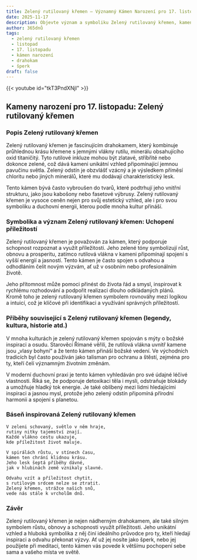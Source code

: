 ```yaml
---
title: Zelený rutilovaný křemen – Významný Kámen Narození pro 17. listopadu
date: 2025-11-17
description: Objevte význam a symboliku Zelený rutilovaný křemen, kamene narození pro 17. listopadu, který symbolizuje Uchopení příležitostí. Přečtěte si legendy a inspirující příběhy.
author: 365dnů
tags:
  - zelený rutilovaný křemen
  - listopad
  - 17. listopadu
  - kámen narození
  - drahokam
  - šperk
draft: false
---
```


{{< youtube id="tkT3PndXNjI" >}}

## Kameny narození pro 17. listopadu: Zelený rutilovaný křemen

### Popis Zelený rutilovaný křemen

Zelený rutilovaný křemen je fascinujícím drahokamem, který kombinuje průhlednou krásu křemene s jemnými vlákny rutilu, minerálu obsahujícího oxid titaničitý. Tyto rutilové inkluze mohou být zlatavé, stříbřité nebo dokonce zelené, což dává kameni unikátní vzhled připomínající jemnou pavučinu světla. Zelený odstín je obzvlášť vzácný a je výsledkem příměsí chloritu nebo jiných minerálů, které mu dodávají charakteristický lesk.

Tento kámen bývá často vybroušen do tvarů, které podtrhují jeho vnitřní strukturu, jako jsou kabošony nebo fasetové výbrusy. Zelený rutilovaný křemen je vysoce ceněn nejen pro svůj estetický vzhled, ale i pro svou symboliku a duchovní energii, kterou podle mnoha kultur přináší.

### Symbolika a význam Zelený rutilovaný křemen: Uchopení příležitostí

Zelený rutilovaný křemen je považován za kámen, který podporuje schopnost rozpoznat a využít příležitosti. Jeho zelené tóny symbolizují růst, obnovu a prosperitu, zatímco rutilová vlákna v kameni připomínají spojení s vyšší energií a jasností. Tento kámen je často spojen s odvahou a odhodláním čelit novým výzvám, ať už v osobním nebo profesionálním životě.

Jeho přítomnost může pomoci přinést do života řád a smysl, inspirovat k rychlému rozhodování a podpořit realizaci dlouho odkládaných plánů. Kromě toho je zelený rutilovaný křemen symbolem rovnováhy mezi logikou a intuicí, což je klíčové při identifikaci a využívání správných příležitostí.

### Příběhy související s Zelený rutilovaný křemen (legendy, kultura, historie atd.)

V mnoha kulturách je zelený rutilovaný křemen spojován s mýty o božské inspiraci a osudu. Starověcí Římané věřili, že rutilová vlákna uvnitř kamene jsou „vlasy bohyní“ a že tento kámen přináší božské vedení. Ve východních tradicích byl často používán jako talisman pro ochranu a štěstí, zejména pro ty, kteří čelí významným životním změnám.

V moderní duchovní praxi je tento kámen vyhledáván pro své údajné léčivé vlastnosti. Říká se, že podporuje detoxikaci těla i mysli, odstraňuje blokády a umožňuje hladký tok energie. Je také oblíbený mezi lidmi hledajícími inspiraci a jasnou mysl, protože jeho zelený odstín připomíná přírodní harmonii a spojení s planetou.

### Báseň inspirovaná Zelený rutilovaný křemen

```
V zeleni schovaný, světlo v něm hraje,  
rutiny nitky tajemství znají.  
Každé vlákno cestu ukazuje,  
kde příležitost život maluje.

V spirálách růstu, v stínech času,  
kámen ten chrání klidnou krásu.  
Jeho lesk šeptá příběhy dávné,  
jak v hlubinách země vznikaly slavné.

Odvahu vzít a příležitost chytit,  
s rutilovým srdcem nelze se ztratit.  
Zelený křemen, strážce našich snů,  
vede nás stále k vrcholům dnů.
```

### Závěr

Zelený rutilovaný křemen je nejen nádherným drahokamem, ale také silným symbolem růstu, obnovy a schopnosti využít příležitosti. Jeho unikátní vzhled a hluboká symbolika z něj činí ideálního průvodce pro ty, kteří hledají inspiraci a odvahu překonat výzvy. Ať už jej nosíte jako šperk, nebo jej použijete při meditaci, tento kámen vás povede k většímu pochopení sebe sama a vašeho místa ve světě.